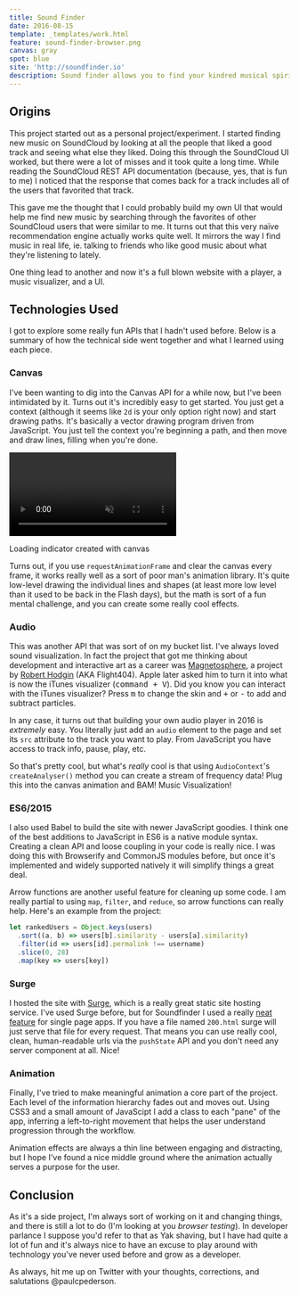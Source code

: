 ```yaml
---
title: Sound Finder
date: 2016-08-15
template: _templates/work.html
feature: sound-finder-browser.png
canvas: gray
spot: blue
site: 'http://soundfinder.io'
description: Sound finder allows you to find your kindred musical spirits. Search for SoundCloud users that have the same taste as you.
---
```


## Origins

This project started out as a personal project/experiment. I started finding new music on SoundCloud by looking at all the people that liked a good track and seeing what else they liked. Doing this through the SoundCloud UI worked, but there were a lot of misses and it took quite a long time. While reading the SoundCloud REST API documentation (because, yes, that is fun to me) I noticed that the response that comes back for a track includes all of the users that favorited that track.

This gave me the thought that I could probably build my own UI that would help me find new music by searching through the favorites of other SoundCloud users that were similar to me. It turns out that this very naïve recommendation engine actually works quite well. It mirrors the way I find music in real life, ie. talking to friends who like good music about what they're listening to lately.

One thing lead to another and now it's a full blown website with a player, a music visualizer, and a UI.

## Technologies Used

I got to explore some really fun APIs that I hadn't used before. Below is a summary of how the technical side went together and what I learned using each piece.

### Canvas

I've been wanting to dig into the Canvas API for a while now, but I've been intimidated by it. Turns out it's incredibly easy to get started. You just get a context (although it seems like `2d` is your only option right now) and start drawing paths. It's basically a vector drawing program driven from JavaScript. You just tell the context you're beginning a path, and then move and draw lines, filling when you're done.

<div class="full-width">
  <div class="video-wrap">
    <video loop muted autoplay>
      <source src="loading.mp4" type="video/mp4">
    </video>
  </div>
</div>
<p class="caption">Loading indicator created with canvas</p>

Turns out, if you use `requestAnimationFrame` and clear the canvas every frame, it works really well as a sort of poor man's animation library. It's quite low-level drawing the individual lines and shapes (at least more low level than it used to be back in the Flash days), but the math is sort of a fun mental challenge, and you can create some really cool effects.

### Audio

This was another API that was sort of on my bucket list. I've always loved sound visualization. In fact the project that got me thinking about development and interactive art as a career was [Magnetosphere](http://roberthodgin.com/portfolio/work/magnetosphere/), a project by [Robert Hodgin](http://roberthodgin.com/) (AKA Flight404). Apple later asked him to turn it into what is now the iTunes visualizer (<kbd>command + V</kbd>). Did you know you can interact with the iTunes visualizer? Press <kbd>m</kbd> to change the skin and <kbd>+</kbd> or <kbd>-</kbd> to add and subtract particles.

In any case, it turns out that building your own audio player in 2016 is *extremely* easy. You literally just add an `audio` element to the page and set its `src` attribute to the track you want to play. From JavaScript you have access to track info, pause, play, etc.

So that's pretty cool, but what's *really* cool is that using `AudioContext`'s `createAnalyser()` method you can create a stream of frequency data! Plug this into the canvas animation and BAM! Music Visualization!

### ES6/2015

I also used Babel to build the site with newer JavaScript goodies. I think one of the best additions to JavaScript in ES6 is a native module syntax. Creating a clean API and loose coupling in your code is really nice. I was doing this with Browserify and CommonJS modules before, but once it's implemented and widely supported natively it will simplify things a great deal.

Arrow functions are another useful feature for cleaning up some code. I am really partial to using `map`, `filter`, and `reduce`, so arrow functions can really help. Here's an example from the project:

```javascript
let rankedUsers = Object.keys(users)
  .sort((a, b) => users[b].similarity - users[a].similarity)
  .filter(id => users[id].permalink !== username)
  .slice(0, 28)
  .map(key => users[key])
```

### Surge

I hosted the site with [Surge](https://surge.sh/), which is a really great static site hosting service. I've used Surge before, but for Soundfinder I used a really [neat feature](https://surge.sh/help/adding-a-200-page-for-client-side-routing) for single page apps. If you have a file named `200.html` surge will just serve that file for every request. That means you can use really cool, clean, human-readable urls via the `pushState` API and you don't need any server component at all. Nice!

### Animation

Finally, I've tried to make meaningful animation a core part of the project. Each level of the information hierarchy fades out and moves out. Using CSS3 and a small amount of JavaScipt I add a class to each "pane" of the app, inferring a left-to-right movement that helps the user understand progression through the workflow.

Animation effects are always a thin line between engaging and distracting, but I hope I've found a nice middle ground where the animation actually serves a purpose for the user.

## Conclusion

As it's a side project, I'm always sort of working on it and changing things, and there is still a lot to do (I'm looking at you *browser testing*). In developer parlance I suppose you'd refer to that as Yak shaving, but I have had quite a lot of fun and it's always nice to have an excuse to play around with technology you've never used before and grow as a developer.

As always, hit me up on Twitter with your thoughts, corrections, and salutations @paulcpederson.



